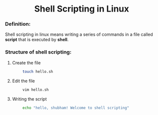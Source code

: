 <h1 align="center">Shell Scripting in Linux </h1>

### Definition:
Shell scripting in linux means writing a series of commands in a file called **script** that is executed by **shell**.

### Structure of shell scripting:
1. Create the file 
```bash
        touch hello.sh
```
2. Edit the file 
```bash
        vim hello.sh
```
3. Writing the script
```bash
        echo "hello, shubham! Welcome to shell scripting"
```